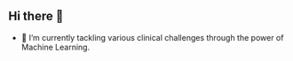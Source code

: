 ## Hi there 👋

- 🔭 I’m currently tackling various clinical challenges through the power of Machine Learning.
<!--
**binhna/binhna** is a ✨ _special_ ✨ repository because its `README.md` (this file) appears on your GitHub profile.

Here are some ideas to get you started:

- 🔭 I’m currently working on several clinical challenges using Machine Learning
- 🌱 I’m currently learning ...
- 👯 I’m looking to collaborate on ...
- 🤔 I’m looking for help with ...
- 💬 Ask me about ...
- 📫 How to reach me: ...
- 😄 Pronouns: Mr
- ⚡ Fun fact: ...
-->

